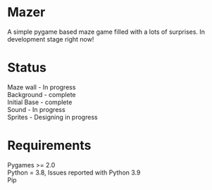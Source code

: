 # Mazer

A simple pygame based maze game filled with a lots of surprises. In development stage right now!

# Status

Maze wall - In progress  
Background - complete  
Initial Base - complete  
Sound - In progress  
Sprites - Designing in progress  

# Requirements

Pygames >= 2.0  
Python = 3.8, Issues reported with Python 3.9  
Pip  
